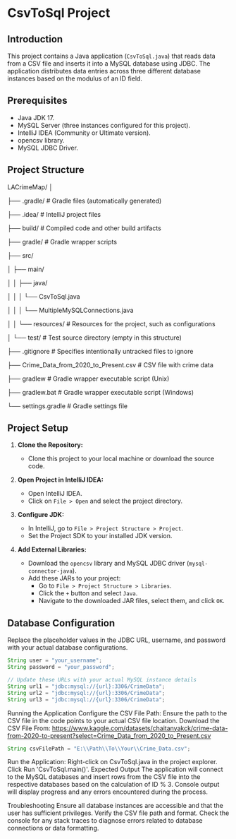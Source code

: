 # CsvToSql Project

## Introduction
This project contains a Java application (`CsvToSql.java`) that reads data from a CSV file and inserts it into a MySQL database using JDBC. The application distributes data entries across three different database instances based on the modulus of an ID field.

## Prerequisites
- Java JDK 17.
- MySQL Server (three instances configured for this project).
- IntelliJ IDEA (Community or Ultimate version).
- opencsv library.
- MySQL JDBC Driver.

## Project Structure
LACrimeMap/
│

├── .gradle/ # Gradle files (automatically generated)

├── .idea/ # IntelliJ project files

├── build/ # Compiled code and other build artifacts

├── gradle/ # Gradle wrapper scripts

├── src/

│ ├── main/

│ │ ├── java/

│ │ │ └── CsvToSql.java

│ │ │ └── MultipleMySQLConnections.java

│ │ └── resources/ # Resources for the project, such as configurations

│ └── test/ # Test source directory (empty in this structure)

├── .gitignore # Specifies intentionally untracked files to ignore

├── Crime_Data_from_2020_to_Present.csv # CSV file with crime data

├── gradlew # Gradle wrapper executable script (Unix)

├── gradlew.bat # Gradle wrapper executable script (Windows)

└── settings.gradle # Gradle settings file

## Project Setup
1. **Clone the Repository:**
   - Clone this project to your local machine or download the source code.

2. **Open Project in IntelliJ IDEA:**
   - Open IntelliJ IDEA.
   - Click on `File > Open` and select the project directory.

3. **Configure JDK:**
   - In IntelliJ, go to `File > Project Structure > Project`.
   - Set the Project SDK to your installed JDK version.

4. **Add External Libraries:**
   - Download the `opencsv` library and MySQL JDBC driver (`mysql-connector-java`).
   - Add these JARs to your project:
     - Go to `File > Project Structure > Libraries`.
     - Click the `+` button and select `Java`.
     - Navigate to the downloaded JAR files, select them, and click `OK`.

## Database Configuration
Replace the placeholder values in the JDBC URL, username, and password with your actual database configurations.

```java
String user = "your_username";
String password = "your_password";
```

```java
// Update these URLs with your actual MySQL instance details
String url1 = "jdbc:mysql://{url}:3306/CrimeData";
String url2 = "jdbc:mysql://{url}:3306/CrimeData";
String url3 = "jdbc:mysql://{url}:3306/CrimeData";
```

Running the Application
Configure the CSV File Path:
Ensure the path to the CSV file in the code points to your actual CSV file location.
Download the CSV File From:
https://www.kaggle.com/datasets/chaitanyakck/crime-data-from-2020-to-present?select=Crime_Data_from_2020_to_Present.csv

```java
String csvFilePath = "E:\\Path\\To\\Your\\Crime_Data.csv";
```

Run the Application:
Right-click on CsvToSql.java in the project explorer.
Click Run 'CsvToSql.main()'.
Expected Output
The application will connect to the MySQL databases and insert rows from the CSV file into the respective databases based on the calculation of ID % 3. Console output will display progress and any errors encountered during the process.

Troubleshooting
Ensure all database instances are accessible and that the user has sufficient privileges.
Verify the CSV file path and format.
Check the console for any stack traces to diagnose errors related to database connections or data formatting.
